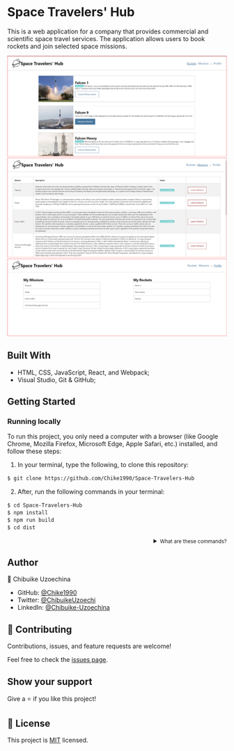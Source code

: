 # Space Travelers' Hub
This is a web application for a company that provides commercial and scientific space travel services. The application allows users to book rockets and join selected space missions.

![Screenshot](src/assets/Screenshot1.png)
![Screenshot](src/assets/Screenshot2.png)
![Screenshot](src/assets/Screenshot3.png)
## Built With

- HTML, CSS, JavaScript, React, and Webpack;
- Visual Studio, Git & GitHub;

## Getting Started

### Running locally
To run this project, you only need a computer with a browser (like Google Chrome, Mozilla Firefox, Microsoft Edge, Apple Safari, etc.) installed, and follow these steps:

1. In your terminal, type the following, to clone this repository:

```sh
$ git clone https://github.com/Chike1990/Space-Travelers-Hub
```

2. After, run the following commands in your terminal:

```sh
$ cd Space-Travelers-Hub
$ npm install
$ npm run build
$ cd dist
```
<details align="right">
<summary><small>What are these commands?</summary>
- the `$ cd` command is used to move to different folders.<br>
- while `$ npm run build` is used to compile the aplication files.</small>
</details>

## Author

👤 Chibuike Uzoechina

- GitHub: [@Chike1990](https://github.com/Chike1990)
- Twitter: [@ChibuikeUzoechi](https://twitter.com/ChibuikeUzoechi)
- LinkedIn: [@Chibuike-Uzoechina](https://www.linkedin.com/in/chibuike-uzoechina-630857102)


## 🤝 Contributing

Contributions, issues, and feature requests are welcome!

Feel free to check the [issues page](https://github.com/Chike1990/Space-Travelers-Hub).

## Show your support

Give a ⭐️ if you like this project!

## 📝 License

This project is [MIT](./LICENSE) licensed.
